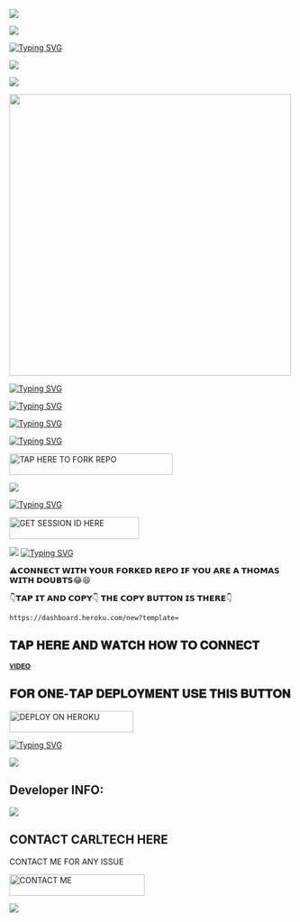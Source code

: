 <a><img src='https://i.imgur.com/LyHic3i.gif'/></a>

<a><img src='https://i.imgur.com/LyHic3i.gif'/></a>


[![Typing SVG](https://readme-typing-svg.herokuapp.com?font=Rockstar-ExtraBold&size=30&pause=1000&color=0000FF&center=true&vCenter=true&width=815&height=60&lines=𝑪𝒀𝑩𝑬𝑹𝑰𝑶𝑵+𝑽1+𝑪𝑹𝑬𝑨𝑻𝑬𝑫+𝑩𝒀+𝑪𝑨𝑹𝑳𝑻𝑬𝑪𝑯)](https://git.io/typing-svg) 



<a><img src='https://i.imgur.com/LyHic3i.gif'/></a>


<a><img src='https://i.imgur.com/LyHic3i.gif'/></a>


  
 <img src="https://i.imgur.com/N30m3ue.jpeg" widh="500" height="500" />




[![Typing SVG](https://readme-typing-svg.herokuapp.com?font=Rockstar-ExtraBold&size=30&pause=1000&color=0000FF&center=true&vCenter=true&width=600&height=60&lines=𝗞𝗜𝗡𝗗𝗟𝗬+𝗥𝗘𝗔𝗗+𝗥𝗘𝗣𝗢+𝗜𝗡𝗦𝗧𝗥𝗨𝗖𝗧𝗜𝗢𝗡𝗦)](https://git.io/typing-svg)






[![Typing SVG](https://readme-typing-svg.herokuapp.com?font=Rockstar-ExtraBold&size=30&pause=1000&color=0000FF&center=true&vCenter=true&width=815&height=60&lines=𝐓𝐇𝐄+𝐁𝐄𝐒𝐓+𝐅𝐑𝐎𝐌+𝐂𝐀𝐑𝐋𝐓𝐄𝐂𝐇)](https://git.io/typing-svg)





[![Typing SVG](https://readme-typing-svg.herokuapp.com?font=Rockstar-ExtraBold&color=F33A6A&lines=𝗖𝗢𝗗𝗘+𝗕𝗬+𝗖𝗔𝗥𝗟𝗧𝗘𝗖𝗛🤗)](https://git.io/typing-svg)









  
[![Typing SVG](https://readme-typing-svg.herokuapp.com?font=Rockstar-ExtraBold&color=blue&lines=𝗙𝗢𝗥𝗞+𝗔𝗡𝗗+𝗦𝗧𝗔𝗥+𝗥𝗘𝗣𝗢)](https://git.io/typing-svg)
 

  
   
   <a href="https://github.com/carl24tech/Cyberion-Spark-X/fork"><img title="TAP HERE TO FORK REPO" src="https://img.shields.io/badge/TAP HERE TO FORK REPO-h?color=black&style=for-the-badge&logo=github" width="290" height="38.45"/></a></p>


<a><img src='https://i.imgur.com/LyHic3i.gif'/></a>

 
 
[![Typing SVG](https://readme-typing-svg.herokuapp.com?font=Rockstar-ExtraBold&color=blue&lines=𝗦𝗘𝗦𝗦𝗜𝗢𝗡+𝗜𝗗+𝗦𝗜𝗧𝗘+𝗜𝗦+𝗛𝗘𝗥𝗘)](https://git.io/typing-svg)
 


  <a href="https://github.com/carl24tech/SESSION-SITE"><img title="GET SESSION ID HERE" src="https://img.shields.io/badge/GET SESSION ID HERE-h?color=blue&style=for-the-badge&logo=audi" width="230" height="38.45"/></a></p>

  
  <a><img src='https://i.imgur.com/LyHic3i.gif'/></a>
[![Typing SVG](https://readme-typing-svg.herokuapp.com?font=Rockstar-ExtraBold&color=blue&lines=𝐃𝐄𝐏𝐋𝐎𝐘+𝐎𝐍+𝐇𝐄𝐑𝐎𝐊𝐔)](https://git.io/typing-svg)


 
 







 ⚠️𝗖𝗢𝗡𝗡𝗘𝗖𝗧 𝗪𝗜𝗧𝗛 𝗬𝗢𝗨𝗥 𝗙𝗢𝗥𝗞𝗘𝗗 𝗥𝗘𝗣𝗢 𝗜𝗙 𝗬𝗢𝗨 𝗔𝗥𝗘 𝗔 𝗧𝗛𝗢𝗠𝗔𝗦 𝗪𝗜𝗧𝗛 𝗗𝗢𝗨𝗕𝗧𝗦😂😆

 👇𝗧𝗔𝗣 𝗜𝗧 𝗔𝗡𝗗 𝗖𝗢𝗣𝗬👇 𝗧𝗛𝗘 𝗖𝗢𝗣𝗬 𝗕𝗨𝗧𝗧𝗢𝗡 𝗜𝗦 𝗧𝗛𝗘𝗥𝗘👇

    https://dashboard.heroku.com/new?template=
 
## 𝐓𝐀𝐏 𝐇𝐄𝐑𝐄 𝐀𝐍𝐃 𝐖𝐀𝐓𝐂𝐇 𝐇𝐎𝐖 𝐓𝐎 𝐂𝐎𝐍𝐍𝐄𝐂𝐓

 
 [`𝐕𝐈𝐃𝐄𝐎`](https://files.fm/f/hqnjmf6v4z)

 
## 𝐅𝐎𝐑 𝐎𝐍𝐄-𝐓𝐀𝐏 𝐃𝐄𝐏𝐋𝐎𝐘𝐌𝐄𝐍𝐓 𝐔𝐒𝐄 𝐓𝐇𝐈𝐒 𝐁𝐔𝐓𝐓𝐎𝐍


 <a href="https://dashboard.heroku.com/new?template=https://github.com/carl24tech/Cyberion-Spark-X"><img title="DEPLOY ON HEROKU" src="https://img.shields.io/badge/DEPLOY ON HEROKU-h?color=purple&style=for-the-badge&logo=heroku" width="220" height="38.45"/></a></p>

 
[![Typing SVG](https://readme-typing-svg.herokuapp.com?font=Rockstar-ExtraBold&color=blue&lines=■+■+■+■+■+100%+𝗦𝗔𝗙𝗘+𝗢𝗡+𝗛𝗘𝗥𝗢𝗞𝗨)](https://git.io/typing-svg)
 
<a><img src='https://i.imgur.com/LyHic3i.gif'/></a>









## Developer INFO:

<a><img src='https://i.imgur.com/LyHic3i.gif'/></a>

## CONTACT CARLTECH HERE
  CONTACT ME FOR ANY ISSUE

   <a href="https://github.com/carl24tech/CARLTECH-INFO"><img title="CONTACT ME" src="https://img.shields.io/badge/CONTACT ME-h?color=blue&style=for-the-badge&logo=luis" width="240" height="38.45"/></a></p>

<a><img src='https://i.imgur.com/LyHic3i.gif'/></a>

